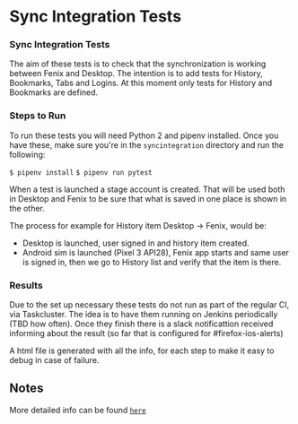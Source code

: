 # Sync Integration Tests

### Sync Integration Tests
The aim of these tests is to check that the synchronization is working between Fenix and Desktop. The intention is to add tests for History, Bookmarks, Tabs and Logins.
At this moment only tests for History and Bookmarks are defined.

### Steps to Run
To run these tests you will need Python 2 and pipenv installed. Once you have these, make sure you're in the `syncintegration` directory and run the following:

`$ pipenv install`
`$ pipenv run pytest`

When a test is launched a stage account is created. That will be used both in Desktop and Fenix to be sure that what is saved in one place is shown in the other.

The process for example for History item Desktop -> Fenix, would be:
- Desktop is launched, user signed in and history item created.
- Android sim is launched (Pixel 3 API28), Fenix app starts and same user is signed in, then we go to History list and verify that the item is there.


### Results
Due to the set up necessary these tests do not run as part of the regular CI, via Taskcluster.
The idea is to have them running on Jenkins periodically (TBD how often).
Once they finish there is a slack notificattion received informing about the result (so far that is configured for #firefox-ios-alerts)

A html file is generated with all the info, for each step to make it easy to debug in case of failure.

## Notes
More detailed info can be found [`here`](https://docs.google.com/document/d/1dhxlbGQBA6aJi2Xz-CsJZuGJPRReoL7nfm9cYu4HcZI/edit?usp=sharing)
